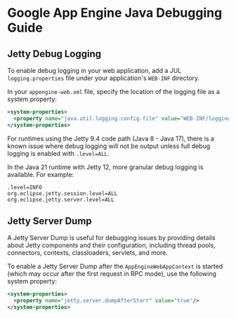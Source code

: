 <!--
 Copyright 2021 Google LLC

 Licensed under the Apache License, Version 2.0 (the "License");
 you may not use this file except in compliance with the License.
 You may obtain a copy of the License at

     https://www.apache.org/licenses/LICENSE-2.0

 Unless required by applicable law or agreed to in writing, software
 distributed under the License is distributed on an "AS IS" BASIS,
 WITHOUT WARRANTIES OR CONDITIONS OF ANY KIND, either express or implied.
 See the License for the specific language governing permissions and
 limitations under the License.
-->

# Google App Engine Java Debugging Guide

## Jetty Debug Logging

To enable debug logging in your web application, add a JUL `logging.properties` file under your application's `WEB-INF` directory.

In your `appengine-web.xml` file, specify the location of the logging file as a system property:

```xml
<system-properties>
  <property name="java.util.logging.config.file" value="WEB-INF/logging.properties"/>
</system-properties>
```

For runtimes using the Jetty 9.4 code path (Java 8 - Java 17), there is a known issue where debug logging will not be output unless full debug logging is enabled with `.level=ALL`.

In the Java 21 runtime with Jetty 12, more granular debug logging is available. For example:
```
.level=INFO
org.eclipse.jetty.session.level=ALL
org.eclipse.jetty.server.level=ALL
```

## Jetty Server Dump

A Jetty Server Dump is useful for debugging issues by providing details about Jetty components and their configuration, including thread pools, connectors, contexts, classloaders, servlets, and more.

To enable a Jetty Server Dump after the `AppEngineWebAppContext` is started (which may occur after the first request in RPC mode), use the following system property:

```xml
<system-properties>
  <property name="jetty.server.dumpAfterStart" value="true"/>
</system-properties>
```

